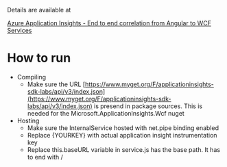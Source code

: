Details are available at

[Azure Application Insights - End to end correlation from Angular to WCF Services](http://joymonscode.blogspot.com/2017/08/azure-application-insights-end-to-end.html)

# How to run
- Compiling
  - Make sure the URL [https://www.myget.org/F/applicationinsights-sdk-labs/api/v3/index.json](https://www.myget.org/F/applicationinsights-sdk-labs/api/v3/index.json) is presend in package sources. This is needed for the Microsoft.ApplicationInsights.Wcf nuget
- Hosting
  - Make sure the InternalService hosted with net.pipe binding enabled
  - Replace {YOURKEY} with actual application insight instrumentation key
  - Replace this.baseURL variable in service.js has the base path. It has to end with /


